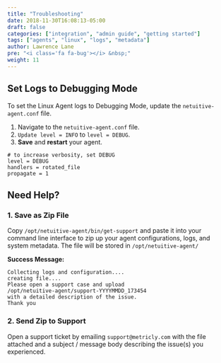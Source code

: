 ```yaml
---
title: "Troubleshooting"
date: 2018-11-30T16:08:13-05:00
draft: false
categories: ["integration", "admin guide", "getting started"]
tags: ["agents", "linux", "logs", "metadata"]
author: Lawrence Lane
pre: "<i class='fa fa-bug'></i> &nbsp;"
weight: 11
---
```

##  Set Logs to Debugging Mode
To set the Linux Agent logs to Debugging Mode, update the `netuitive-agent.conf` file.

1. Navigate to the `netuitive-agent.conf` file.
2. `Update level = INFO` to `level = DEBUG`.
3. **Save** and **restart** your agent.

```
# to increase verbosity, set DEBUG
level = DEBUG
handlers = rotated_file
propagate = 1
```

## Need Help?
### 1. Save as Zip File

Copy `/opt/netuitive-agent/bin/get-support` and paste it into your command line interface to zip up your agent configurations, logs, and system metadata. The file will be stored in `/opt/netuitive-agent/`

**Success Message:**
```
Collecting logs and configuration....
creating file....
Please open a support case and upload
/opt/netuitive-agent/support-YYYYMMDD_173454
with a detailed description of the issue.
Thank you
```

### 2. Send Zip to Support

 Open a support ticket by emailing `support@metricly.com` with the file attached and a subject / message body describing the issue(s) you experienced.
